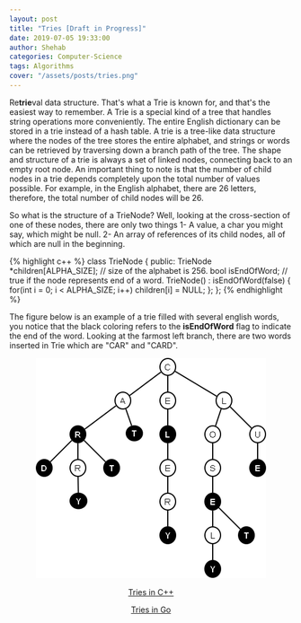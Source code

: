 ```yaml
---
layout: post
title: "Tries [Draft in Progress]"
date: 2019-07-05 19:33:00
author: Shehab
categories: Computer-Science
tags: Algorithms
cover: "/assets/posts/tries.png"
---
```


Re<strong>trie</strong>val data structure. That's what a Trie is known for, and that's the easiest way to remember. A Trie is a special kind of a tree that handles string operations more conveniently. The entire English dictionary can be stored in a trie instead of a hash table.
A trie is a tree-like data structure where the nodes of the tree stores the entire alphabet, and strings or words can be retrieved by traversing down a branch path of the tree.
The shape and structure of a trie is always a set of linked nodes, connecting back to an empty root node. An important thing to note is that the number of child nodes in a trie depends completely upon the total number of values possible. For example, in the English alphabet, there are 26 letters, therefore, the total number of child nodes will be 26.

So what is the structure of a TrieNode? Well, looking at the cross-section of one of these nodes, there are only two things
1- A value, a char you might say, which might be null.
2- An array of references of its child nodes, all of which are null in the beginning.

{% highlight c++ %}
class TrieNode {
public:
TrieNode *children[ALPHA_SIZE]; // size of the alphabet is 256.
bool isEndOfWord; // true if the node represents end of a word.
TrieNode() : isEndOfWord(false) {
	for(int i = 0; i < ALPHA_SIZE; i++)
	children[i] = NULL;
	};
};
{% endhighlight %}

The figure below is an example of a trie filled with several english words, you notice that the black coloring refers to the <strong>isEndOfWord</strong> flag to indicate the end of the word. Looking at the farmost left branch, there are two words inserted in Trie which are "CAR" and "CARD".

<p align="center"><img src="/assets/posts/tries2.png"></p>

<p align="center"><a href="https://github.com/ShehabMMohamed/Datastructures-And-Algorithms/tree/master/Advanced%20Data%20Structures/Tries" target="_blank"> Tries in C++ </a></p>
<p align="center"><a href="https://github.com/ShehabMMohamed/Go-Datastructures/blob/main/internal/Tries/Trie.go" target="_blank"> Tries in Go </a></p>
